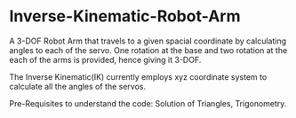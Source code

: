 # Inverse-Kinematic-Robot-Arm
A 3-DOF Robot Arm that travels to a given spacial coordinate by calculating angles to each of the servo. One rotation at the base and two rotation at the each of the arms is provided, hence giving it 3-DOF.

The Inverse Kinematic(IK) currently employs xyz coordinate system to calculate all the angles of the servos.

Pre-Requisites to understand the code: Solution of Triangles, Trigonometry.

